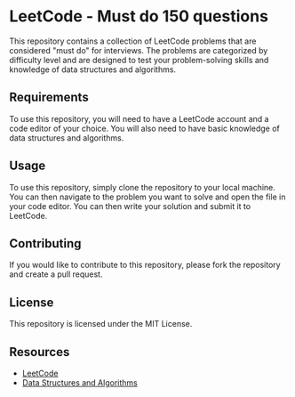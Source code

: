 
# LeetCode - Must do 150 questions

This repository contains a collection of LeetCode problems that are considered "must do" for interviews. The problems are categorized by difficulty level and are designed to test your problem-solving skills and knowledge of data structures and algorithms.

## Requirements

To use this repository, you will need to have a LeetCode account and a code editor of your choice. You will also need to have basic knowledge of data structures and algorithms.
## Usage

To use this repository, simply clone the repository to your local machine. You can then navigate to the problem you want to solve and open the file in your code editor. You can then write your solution and submit it to LeetCode.
## Contributing

If you would like to contribute to this repository, please fork the repository and create a pull request.
## License
This repository is licensed under the MIT License.

## Resources
* [LeetCode](https://leetcode.com/studyplan/top-interview-150/)
* [Data Structures and Algorithms](https://www.geeksforgeeks.org/data-structures/)
